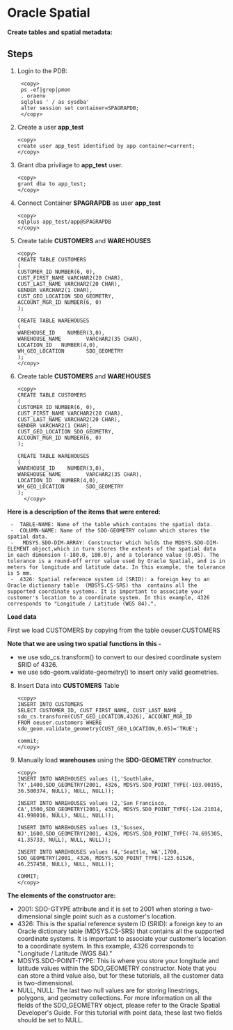# Oracle Spatial  

**Create tables and spatial metadata:**
 

## Steps ##

1. Login to the PDB:
   
   ````
    <copy>
    ps -ef|grep|pmon
    . oraenv
    sqlplus ' / as sysdba'
    alter session set container=SPAGRAPDB;
    </copy>
    ````

   
2. Create a  user **app_test**

    ````
    <copy>
    create user app_test identified by app container=current;
    </copy>
    ````
    
3. Grant dba privilage to **app_test** user.

    ````
    <copy>
    grant dba to app_test;
    </copy>
    ````
   
4. Connect Container **SPAGRAPDB** as user **app_test**

    ````
    <copy>
    sqlplus app_test/app@SPAGRAPDB
    </copy>
    ````
   
5. Create  table **CUSTOMERS**  and **WAREHOUSES** 

    ````
    <copy>
    CREATE TABLE CUSTOMERS
    ( 
    CUSTOMER_ID NUMBER(6, 0),
    CUST_FIRST_NAME VARCHAR2(20 CHAR),
    CUST_LAST_NAME VARCHAR2(20 CHAR), 
    GENDER VARCHAR2(1 CHAR), 
    CUST_GEO_LOCATION SDO_GEOMETRY,
    ACCOUNT_MGR_ID NUMBER(6, 0)
    );
    
    CREATE TABLE WAREHOUSES
    (
    WAREHOUSE_ID    NUMBER(3,0), 
    WAREHOUSE_NAME        VARCHAR2(35 CHAR), 
    LOCATION_ID   NUMBER(4,0), 
    WH_GEO_LOCATION       SDO_GEOMETRY
    );
    </copy>
    ````

6. Create  table **CUSTOMERS**  and **WAREHOUSES** 

    ````
    <copy>
    CREATE TABLE CUSTOMERS
    ( 
    CUSTOMER_ID NUMBER(6, 0),
    CUST_FIRST_NAME VARCHAR2(20 CHAR),
    CUST_LAST_NAME VARCHAR2(20 CHAR), 
    GENDER VARCHAR2(1 CHAR), 
    CUST_GEO_LOCATION SDO_GEOMETRY,
    ACCOUNT_MGR_ID NUMBER(6, 0)
    );
  
    CREATE TABLE WAREHOUSES
    (
    WAREHOUSE_ID    NUMBER(3,0), 
    WAREHOUSE_NAME        VARCHAR2(35 CHAR), 
    LOCATION_ID   NUMBER(4,0), 
    WH_GEO_LOCATION       SDO_GEOMETRY
    );
      </copy>

    ````

     
**Here is a description of the items that were entered:**

     -	TABLE-NAME: Name of the table which contains the spatial data.
     -	COLUMN-NAME: Name of the SDO-GEOMETRY column which stores the spatial data.
     -	 MDSYS.SDO-DIM-ARRAY: Constructor which holds the MDSYS.SDO-DIM-ELEMENT object,which in turn stores the extents of the spatial data  in each dimension (-180.0, 180.0), and a tolerance value (0.05). The tolerance is a round-off error value used by Oracle Spatial, and is in meters for longitude and latitude data. In this example, the tolerance is 5 mm.
     -	4326: Spatial reference system id (SRID): a foreign key to an Oracle dictionary table  (MDSYS.CS-SRS) tha  contains all the     supported coordinate systems. It is important to associate your customer's location to a coordinate system. In this example, 4326    corresponds to "Longitude / Latitude (WGS 84).".
 

**Load data**


  First we load CUSTOMERS by copying from the table oeuser.CUSTOMERS

   **Note that we are using two spatial functions in this -**
   -  we use sdo_cs.transform() to convert to our desired coordinate system SRID of 4326.
   -  we use sdo-geom.validate-geometry() to insert only valid geometries. 

     
 8. Insert Data into **CUSTOMERS** Table

    ````
    <copy>
    INSERT INTO CUSTOMERS
    SELECT CUSTOMER_ID, CUST_FIRST_NAME, CUST_LAST_NAME , sdo_cs.transform(CUST_GEO_LOCATION,4326), ACCOUNT_MGR_ID
    FROM oeuser.customers WHERE sdo_geom.validate_geometry(CUST_GEO_LOCATION,0.05)='TRUE';
    
    commit;
    </copy>
    ````
    
 9. Manually load **warehouses** using the **SDO-GEOMETRY** constructor.

    ````
    <copy>
    INSERT INTO WAREHOUSES values (1,'Southlake, TX',1400,SDO_GEOMETRY(2001, 4326, MDSYS.SDO_POINT_TYPE(-103.00195, 36.500374, NULL), NULL, NULL));

    INSERT INTO WAREHOUSES values (2,'San Francisco, CA',1500,SDO_GEOMETRY(2001, 4326, MDSYS.SDO_POINT_TYPE(-124.21014, 41.998016, NULL), NULL, NULL));

    INSERT INTO WAREHOUSES values (3,'Sussex, NJ',1600,SDO_GEOMETRY(2001, 4326, MDSYS.SDO_POINT_TYPE(-74.695305, 41.35733, NULL), NULL, NULL));

    INSERT INTO WAREHOUSES values (4,'Seattle, WA',1700, SDO_GEOMETRY(2001, 4326, MDSYS.SDO_POINT_TYPE(-123.61526, 46.257458, NULL), NULL, NULL));

    COMMIT;
    </copy>
    ````
   


**The elements of the constructor are:**

   -	2001: SDO-GTYPE attribute and it is set to 2001 when storing a two-dimensional single point such as a customer's location.
   -	4326: This is the spatial reference system ID (SRID): a foreign key to an Oracle dictionary table  (MDSYS.CS-SRS) that contains all the supported coordinate systems. It is important to associate your customer's location to a coordinate system. In this example, 4326 corresponds to "Longitude / Latitude (WGS 84)."
   -	MDSYS.SDO-POINT-TYPE: This is where you store your longitude and latitude values within the SDO_GEOMETRY constructor. 
     Note that you can store a third value also, but for these tutorials, all the customer data is two-dimensional.
   -	NULL, NULL: The last two null values are for storing linestrings, polygons, and geometry collections. 
     For more information on all the fields of the SDO_GEOMETRY object, please refer to the Oracle Spatial Developer's Guide. For this tutorial with point data,  these last two fields should be set to NULL.
